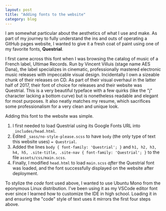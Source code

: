```yaml
---
layout: post
title: "Adding fonts to the website"
category: blog
---
```


I am somewhat particular about the aesthetics of what I use and make. As part of my journey to fully understand the ins and outs of operating a GitHub pages website, I wanted to give it a fresh coat of paint using one of my favorite fonts, **Questrial**.

I first came across this font when I was browsing the catalog of music of a French label, Ultimae Records. Run by Vincent Villuis (stage name AES Dana), the label specializes in cinematic, professionally mastered electronic music releases with impeccable visual design. Incidentally I own a sizeable chunk of their releases on CD. As part of their visual overhaul in the latter half of 2017, their font of choice for releases and their website was Questrial. This is a very beautiful typeface with a few quirks (like the "j" character lacking a bottom curve) but is nonetheless readable and elegant for most purposes. It also neatly matches my resume, which sacrifices some professionalism for a very clean and unique look.

Adding this font to the website was simple. 
1. I first needed to load Questrial using its Google Fonts URL into `_includes/head.html`. 
2. Edited `_sass/no-style-please.scss` to have `body` (the only type of text this website uses) `= Questrial`.
3. Added the lines 
```body { font-family: 'Questrial'; }``` and ```h1, h2, h3, h4, h5, .site-title, .site-nav { font-family: 'Questrial'; }``` to the file `assets/css/main.scss`. 
4. Finally, I modified `head.html` to load `main.scss` _after_ the Questrial font was loaded, and the font successfully displayed on the website after deployment.

To stylize the _code_ font used above, I wanted to use Ubuntu Mono from the eponymous Linux distribution. I've been using it as my VSCode editor font ever since I learned how to customize the IDE in high school. Loading it in and ensuring the "code" style of text uses it mirrors the first four steps above.